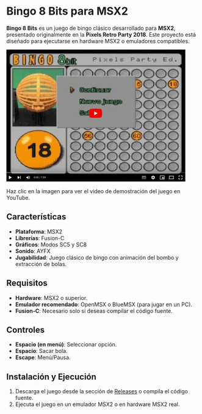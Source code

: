 # Bingo 8 Bits para MSX2

**Bingo 8 Bits** es un juego de bingo clásico desarrollado para **MSX2**, presentado originalmente en la **Pixels Retro Party 2018**. Este proyecto está diseñado para ejecutarse en hardware MSX2 o emuladores compatibles.

[![Demo del juego](https://raw.githubusercontent.com/marcoslm/bingo8bits_msx2/main/images/youtube.jpg?token=GHSAT0AAAAAABX7TUN2SZFBFMHNMZEOILI6ZWYOZBQ)](https://www.youtube.com/watch?v=ll12DfP2-BE)

Haz clic en la imagen para ver el video de demostración del juego en YouTube.

## Características

- **Plataforma**: MSX2
- **Librerías**: Fusion-C
- **Gráficos**: Modos SC5 y SC8
- **Sonido**: AYFX
- **Jugabilidad**: Juego clásico de bingo con animación del bombo y extracción de bolas.

## Requisitos

- **Hardware**: MSX2 o superior.
- **Emulador recomendado**: OpenMSX o BlueMSX (para jugar en un PC).
- **Fusion-C**: Necesario solo si deseas compilar el código fuente.

## Controles

- **Espacio (en menú)**: Seleccionar opción.
- **Espacio**: Sacar bola.
- **Escape**: Menú/Pausa.

## Instalación y Ejecución

1. Descarga el juego desde la sección de [Releases](https://github.com/marcoslm/bingo8bits_msx2/releases) o compila el código fuente.
2. Ejecuta el juego en un emulador MSX2 o en hardware MSX2 real.
